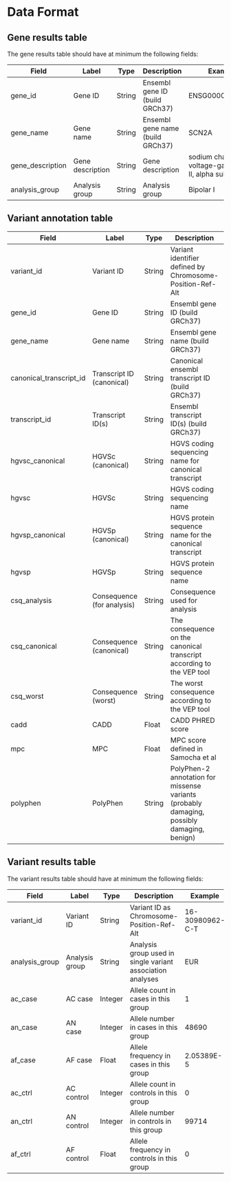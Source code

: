 # Data Format

## Gene results table

The gene results table should have at minimum the following fields:

| Field            | Label                 | Type    | Description                                                       | Example
| ---------------- | --------------------- | ------- | ----------------------------------------------------------------- | ---------------
| gene_id          | Gene ID               | String  | Ensembl gene ID (build GRCh37)                                    | ENSG00000136531
| gene_name        | Gene name             | String  | Ensembl gene name (build GRCh37)                                  | SCN2A
| gene_description | Gene description      | String  | Gene description                                                  | sodium channel, voltage-gated, type II, alpha subunit
| analysis_group   | Analysis group        | String  | Analysis group                                                    | Bipolar I


## Variant annotation table

| Field                   | Label                       | Type   | Description                                                                                                       | Example
| ----------------------- | --------------------------- | ------ | ----------------------------------------------------------------------------------------------------------------- | ---------------
| variant_id              | Variant ID                  | String | Variant identifier defined by Chromosome-Position-Ref-Alt                                                         | 16-30980962-C-T
| gene_id                 | Gene ID                     | String | Ensembl gene ID (build GRCh37)                                                                                    | ENSG00000099381
| gene_name               | Gene name                   | String | Ensembl gene name (build GRCh37)                                                                                  | SETD1A
| canonical_transcript_id | Transcript ID (canonical)   | String | Canonical ensembl transcript ID (build GRCh37)                                                                    | ENST00000262519
| transcript_id           | Transcript ID(s)            | String | Ensembl transcript ID(s) (build GRCh37)                                                                           | ENST00000262519
| hgvsc_canonical         | HGVSc (canonical)           | String | HGVS coding sequencing name for canonical transcript                                                              | c.2968C>T
| hgvsc                   | HGVSc                       | String | HGVS coding sequencing name                                                                                       | c.2968C>T
| hgvsp_canonical         | HGVSp (canonical)           | String | HGVS protein sequence name for the canonical transcript                                                           | p.Arg990Ter
| hgvsp                   | HGVSp                       | String | HGVS protein sequence name                                                                                        | p.Arg990Ter
| csq_analysis            | Consequence (for analysis)  | String | Consequence used for analysis                                                                                     | lof
| csq_canonical           | Consequence (canonical)     | String | The consequence on the canonical transcript according to the VEP tool                                             | stop gained
| csq_worst               | Consequence (worst)         | String | The worst consequence according to the VEP tool                                                                   | stop gained
| cadd                    | CADD                        | Float  | CADD PHRED score                                                                                                  | 30.53
| mpc                     | MPC                         | Float  | MPC score defined in Samocha et al                                                                                | 0.56
| polyphen                | PolyPhen                    | String | PolyPhen-2 annotation for missense variants (probably damaging, possibly damaging, benign)                        | D


## Variant results table

The variant results table should have at minimum the following fields:

| Field             | Label              | Type    | Description                                                        | Example
| ----------------- | ------------------ | ------- | ------------------------------------------------------------------ | ---------------
| variant_id        | Variant ID         | String  | Variant ID as Chromosome-Position-Ref-Alt                          | 16-30980962-C-T
| analysis_group    | Analysis group     | String  | Analysis group used in single variant association analyses         | EUR
| ac_case           | AC case            | Integer | Allele count in cases in this group                                | 1
| an_case           | AN case            | Integer | Allele number in cases in this group                               | 48690
| af_case           | AF case            | Float   | Allele frequency in cases in this group                            | 2.05389E-5
| ac_ctrl           | AC control         | Integer | Allele count in controls in this group                             | 0
| an_ctrl           | AN control         | Integer | Allele number in controls in this group                            | 99714
| af_ctrl           | AF control         | Float   | Allele frequency in controls in this group                         | 0
